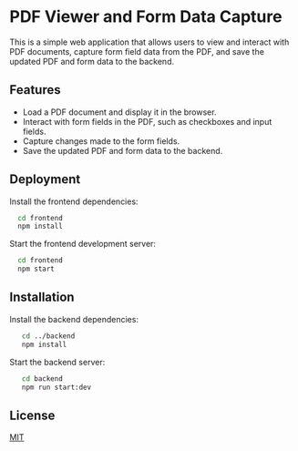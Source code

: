 
# PDF Viewer and Form Data Capture

This is a simple web application that allows users to view and interact with PDF documents, capture form field data from the PDF, and save the updated PDF and form data to the backend.

## Features

- Load a PDF document and display it in the browser.
- Interact with form fields in the PDF, such as checkboxes and input fields.
- Capture changes made to the form fields.
- Save the updated PDF and form data to the backend.


## Deployment

Install the frontend dependencies:
```bash
  cd frontend
  npm install
```
Start the frontend development server:
```bash
  cd frontend
  npm start
```

## Installation

Install the backend dependencies:
```bash
   cd ../backend
   npm install
```
Start the backend server:
```bash
   cd backend
   npm run start:dev
```
## License

[MIT](https://choosealicense.com/licenses/mit/)

